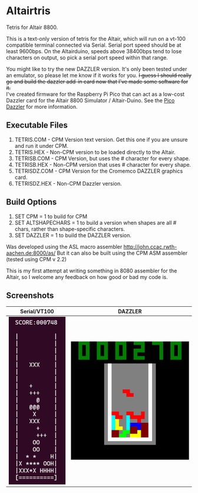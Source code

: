 # Altairtris
Tetris for Altair 8800.

This is a text-only version of tetris for the Altair, which will run on a vt-100 compatible terminal connected via Serial.
Serial port speed should be at least 9600bps. On the Altairduino, speeds above 38400bps tend to lose characters on output, 
so pick a serial port speed within that range.

You might like to try the new DAZZLER version. It's only been tested under an emulator, so please let me know if it works for you.
~~I guess I should really go and build the dazzler add-in card now that I've made some software for it.~~<br>
I've created firmware for the Raspberry Pi Pico that can act as a low-cost Dazzler card for the Altair 8800 Simulator / Altair-Duino. 
See the [Pico Dazzler](https://github.com/phatchman/pico_dazzler) for more information.

## Executable Files

1. TETRIS.COM - CPM Version text version. Get this one if you are unsure and run it under CPM.
2. TETRIS.HEX - Non-CPM version to be loaded directly to the Altair.
3. TETRISB.COM - CPM Version, but uses the # character for every shape.
4. TETRISB.HEX - Non-CPM version that uses # character for every shape.
5. TETRISDZ.COM - CPM Version for the Cromemco DAZZLER graphics card. 
6. TETRISDZ.HEX - Non-CPM Dazzler version.

## Build Options
1. SET CPM = 1 to build for CPM
2. SET ALTSHAPECHARS = 1 to build a version when shapes are all # chars, rather than shape-specific characters.
3. SET DAZZLER = 1 to build the DAZZLER version.

Was developed using the ASL macro assembler http://john.ccac.rwth-aachen.de:8000/as/
But it can also be built using the CPM ASM assembler (tested using CPM v 2.2)

This is my first attempt at writing something in 8080 assembler for the Altair, so I welcome any feedback on how good or bad my code is.

## Screenshots

Serial/VT100                  | DAZZLER
:-------------------------:|:-------------------------:
![SIO-2/VT100](https://github.com/phatchman/Altairtris/blob/main/img/tetris_sio.png?raw=true)  |  ![DAZZLER](https://github.com/phatchman/Altairtris/blob/main/img/tetris_dazzler.png?raw=true)
